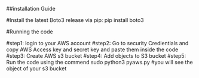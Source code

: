 ##installation Guide

#Install the latest Boto3 release via pip:
	pip install boto3

#Running the code

#step1: login to your AWS account
#step2: Go to security Credientials and copy AWS Access key and secret key and paste them inside the code
#step3: Create AWS s3 bucket
#step4: Add objects to S3 bucket
#step5: Run the code using the commend
	sudo python3 pyaws.py
#you will see the object of your s3 bucket
